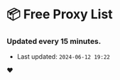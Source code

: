 # :package: Free Proxy List
### Updated every 15 minutes.

- Last updated: `2024-06-12 19:22`

:heart:
